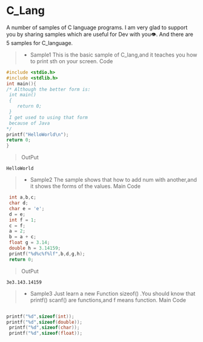 # C_Lang
A number of samples of C language programs.
I am very glad to support you by sharing samples which are useful for Dev with you👁.
And there are 5 samples for C_language.

> + Sample1
This is the basic sample of C_lang,and it teaches you how to print sth on your screen.
  >Code
  ```c
  #include <stdio.h>
  #include <stdlib.h>
  int main(){
  /* Although the better form is:
   int main()
   {
      return 0;
   }
   I get used to using that form 
   because of Java
  */
  printf("HelloWorld\n");
  return 0;
  }
  ```
  >OutPut
  ```
  HelloWorld
  ```

> + Sample2
The sample shows that how to add num with another,and it shows the forms of the values.
  >Main Code
  ```c
   int a,b,c; 
   char d; 
   char e = 'e'; 
   d = e; 
   int f = 1; 
   c = f; 
   a = 2; 
   b = a + c; 
   float g = 3.14; 
   double h = 3.14159; 
   printf("%d%c%f%lf",b,d,g,h); 
   return 0;
  ```
  >OutPut
  ```
  3e3.143.14159
  ```

> + Sample3
Just learn a new Function sizeof() .You should know that printf() scanf() are functions,and f means function.
  >Main Code
  ```c
  
  printf("%d",sizeof(int)); 
  printf("%d",sizeof(double)); 
   printf("%d",sizeof(char)); 
   printf("%d",sizeof(float)); 
 ```
